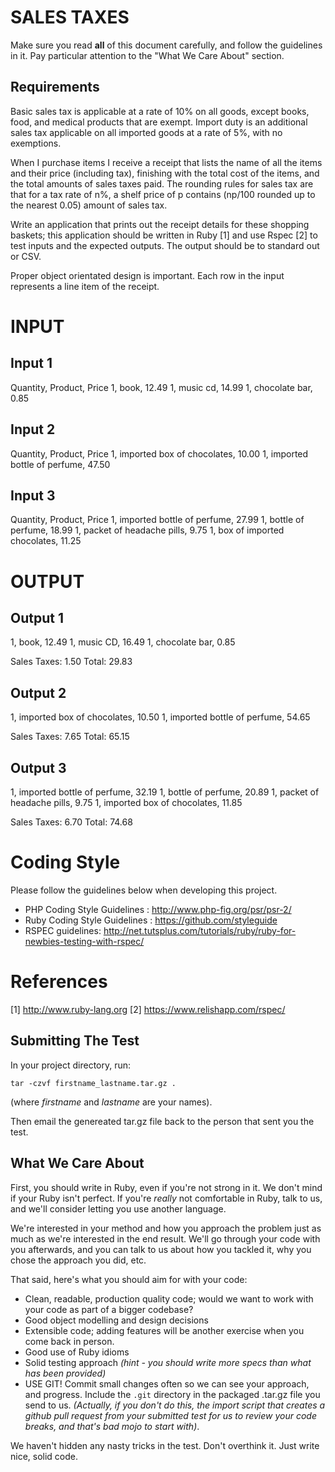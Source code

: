 # SALES TAXES

Make sure you read **all** of this document carefully, and follow the guidelines in it. Pay particular attention to the "What We Care About" section.

## Requirements

Basic sales tax is applicable at a rate of 10% on all goods, except books, food, and medical products that are exempt. Import duty is an additional sales tax applicable on all imported goods at a rate of 5%, with no exemptions.

When I purchase items I receive a receipt that lists the name of all the items and their price (including tax), finishing with the total cost of the items, and the total amounts of sales taxes paid. The rounding rules for sales tax are that for a tax rate of n%, a shelf price of p contains (np/100 rounded up to the nearest 0.05) amount of sales tax.

Write an application that prints out the receipt details for these shopping baskets; this application should be written in Ruby [1] and use Rspec [2] to test inputs and the expected outputs. The output should be to standard out or CSV.

Proper object orientated design is important. Each row in the input represents a line item of the receipt.

# INPUT

## Input 1
Quantity, Product, Price
1, book, 12.49
1, music cd, 14.99
1, chocolate bar, 0.85

## Input 2
Quantity, Product, Price
1, imported box of chocolates, 10.00
1, imported bottle of perfume, 47.50

## Input 3
Quantity, Product, Price
1, imported bottle of perfume, 27.99
1, bottle of perfume, 18.99
1, packet of headache pills, 9.75
1, box of imported chocolates, 11.25

# OUTPUT

## Output 1
1, book, 12.49
1, music CD, 16.49
1, chocolate bar, 0.85

Sales Taxes: 1.50
Total: 29.83

## Output 2
1, imported box of chocolates, 10.50
1, imported bottle of perfume, 54.65

Sales Taxes: 7.65
Total: 65.15

## Output 3
1, imported bottle of perfume, 32.19
1, bottle of perfume, 20.89
1, packet of headache pills, 9.75
1, imported box of chocolates, 11.85

Sales Taxes: 6.70
Total: 74.68

# Coding Style
Please follow the guidelines below when developing this project.
-   PHP Coding Style Guidelines : http://www.php-fig.org/psr/psr-2/
-   Ruby Coding Style Guidelines : https://github.com/styleguide
-   RSPEC guidelines: http://net.tutsplus.com/tutorials/ruby/ruby-for-newbies-testing-with-rspec/ 

# References
[1] http://www.ruby-lang.org
[2] https://www.relishapp.com/rspec/

## Submitting The Test
In your project directory, run:
```
tar -czvf firstname_lastname.tar.gz .
```
(where _firstname_ and _lastname_ are your names).

Then email the genereated tar.gz file back to the person that sent you the test.

## What We Care About

First, you should write in Ruby, even if you're not strong in it. We don't mind if your Ruby isn't perfect. If you're *really* not comfortable in Ruby, talk to us, and we'll consider letting you use another language.

We're interested in your method and how you approach the problem just as much as we're interested in the end result. We'll go through your code with you afterwards, and you can talk to us about how you tackled it, why you chose the approach you did, etc.

That said, here's what you should aim for with your code:

- Clean, readable, production quality code; would we want to work with your code as part of a bigger codebase?
- Good object modelling and design decisions
- Extensible code; adding features will be another exercise when you come back in person.
- Good use of Ruby idioms
- Solid testing approach _(hint - you should write more specs than what has been provided)_
- USE GIT! Commit small changes often so we can see your approach, and progress. Include the `.git` directory in the packaged .tar.gz file you send to us. _(Actually, if you don't do this, the import script that creates a github pull request from your submitted test for us to review your code breaks, and that's bad mojo to start with)_.

We haven't hidden any nasty tricks in the test. Don't overthink it. Just write nice, solid code.